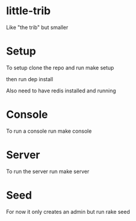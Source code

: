 little-trib
===========

Like "the trib" but smaller

# Setup

To setup clone the repo and run make setup

then run dep install

Also need to have redis installed and running

# Console

To run a console run make console

# Server

To run the server run make server

# Seed

For now it only creates an admin but run rake seed